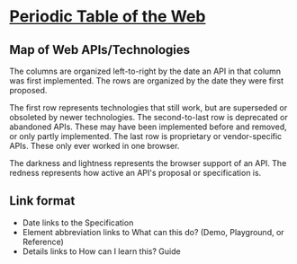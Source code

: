 # [Periodic Table of the Web](https://wwwperiodictable.surge.sh/)
## Map of Web APIs/Technologies
The columns are organized left-to-right by the date an API in that column was first implemented.
The rows are organized by the date they were first proposed.

The first row represents technologies that still work, but are superseded or obsoleted by newer technologies.
The second-to-last row is deprecated or abandoned APIs. These may have been implemented before and removed, or only partly implemented.
The last row is proprietary or vendor-specific APIs. These only ever worked in one browser.

The darkness and lightness represents the browser support of an API.
The redness represents how active an API's proposal or specification is.
## Link format
* Date links to the Specification
* Element abbreviation links to What can this do? (Demo, Playground, or Reference)
* Details links to How can I learn this? Guide


